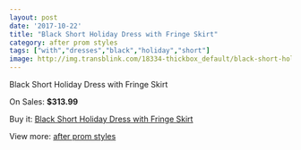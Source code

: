 ```yaml
---
layout: post
date: '2017-10-22'
title: "Black Short Holiday Dress with Fringe Skirt"
category: after prom styles
tags: ["with","dresses","black","holiday","short"]
image: http://img.transblink.com/18334-thickbox_default/black-short-holiday-dress-with-fringe-skirt.jpg
---
```

Black Short Holiday Dress with Fringe Skirt

On Sales: **$313.99**
<a href="https://www.transblink.com/en/after-prom-styles/5737-black-short-holiday-dress-with-fringe-skirt.html"><amp-img layout="responsive" width="600" height="600" src="//img.transblink.com/18334-thickbox_default/black-short-holiday-dress-with-fringe-skirt.jpg" alt="Black Short Holiday Dress with Fringe Skirt 0" /></a>
<a href="https://www.transblink.com/en/after-prom-styles/5737-black-short-holiday-dress-with-fringe-skirt.html"><amp-img layout="responsive" width="600" height="600" src="//img.transblink.com/18336-thickbox_default/black-short-holiday-dress-with-fringe-skirt.jpg" alt="Black Short Holiday Dress with Fringe Skirt 1" /></a>
<a href="https://www.transblink.com/en/after-prom-styles/5737-black-short-holiday-dress-with-fringe-skirt.html"><amp-img layout="responsive" width="600" height="600" src="//img.transblink.com/18335-thickbox_default/black-short-holiday-dress-with-fringe-skirt.jpg" alt="Black Short Holiday Dress with Fringe Skirt 2" /></a>

Buy it: [Black Short Holiday Dress with Fringe Skirt](https://www.transblink.com/en/after-prom-styles/5737-black-short-holiday-dress-with-fringe-skirt.html "Black Short Holiday Dress with Fringe Skirt")

View more: [after prom styles](https://www.transblink.com/en/55-after-prom-styles "after prom styles")